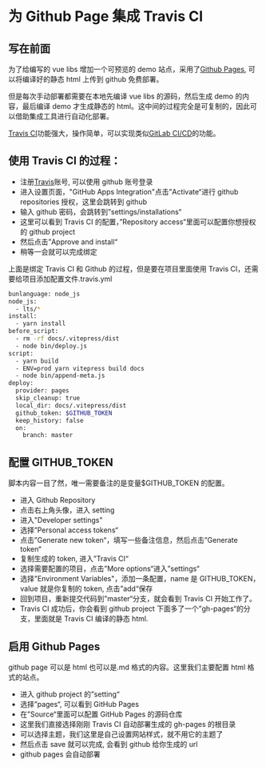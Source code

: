 # 为 Github Page 集成 Travis CI

## 写在前面

为了给编写的 vue libs 增加一个可预览的 demo 站点，采用了[Github Pages](https://pages.github.com/), 可以将编译好的静态 html 上传到 github 免费部署。

但是每次手动部署都需要在本地先编译 vue libs 的源码，然后生成 demo 的内容，最后编译 demo 才生成静态的 html。这中间的过程完全是可复制的，因此可以借助集成工具进行自动化部署。

[Travis CI](https://app.travis-ci.com/)功能强大，操作简单，可以实现类似[GitLab CI/CD](https://docs.gitlab.com/ee/ci/)的功能。

## 使用 Travis CI 的过程：

- 注册[Travis](https://app.travis-ci.com/)账号, 可以使用 github 账号登录
- 进入设置页面，"GitHub Apps Integration"点击”Activate“进行 github repositories 授权，这里会跳转到 github
- 输入 github 密码，会跳转到”settings/installations“
- 这里可以看到 Travis CI 的配置，”Repository access“里面可以配置你想授权的 github project
- 然后点击”Approve and install“
- 稍等一会就可以完成绑定

上面是绑定 Travis CI 和 Github 的过程，但是要在项目里面使用 Travis CI，还需要给项目添加配置文件.travis.yml

```bash
bunlanguage: node_js
node_js:
  - lts/*
install:
  - yarn install
before_script:
  - rm -rf docs/.vitepress/dist
  - node bin/deploy.js
script:
  - yarn build
  - ENV=prod yarn vitepress build docs
  - node bin/append-meta.js
deploy:
  provider: pages
  skip_cleanup: true
  local_dir: docs/.vitepress/dist
  github_token: $GITHUB_TOKEN
  keep_history: false
  on:
    branch: master
```

## 配置 GITHUB_TOKEN

脚本内容一目了然，唯一需要备注的是变量$GITHUB_TOKEN 的配置。

- 进入 Github Repository
- 点击右上角头像，进入 setting
- 进入"Developer settings"
- 选择”Personal access tokens“
- 点击”Generate new token“，填写一些备注信息，然后点击”Generate token“
- 复制生成的 token, 进入”Travis CI“
- 选择需要配置的项目，点击”More options“进入”settings“
- 选择"Environment Variables"，添加一条配置，name 是 GITHUB_TOKEN，value 就是你复制的 token, 点击”add“保存
- 回到项目，重新提交代码到”master“分支，就会看到 Travis CI 开始工作了。
- Travis CI 成功后，你会看到 github project 下面多了一个”gh-pages“的分支，里面就是 Travis CI 编译的静态 html.

## 启用 Github Pages

github page 可以是 html 也可以是.md 格式的内容。这里我们主要配置 html 格式的站点。

- 进入 github project 的”setting“
- 选择”pages“, 可以看到 GitHub Pages
- 在”Source“里面可以配置 GitHub Pages 的源码仓库
- 这里我们直接选择刚刚 Travis CI 自动部署生成的 gh-pages 的根目录
- 可以选择主题，我们这里是自己设置网站样式，就不用它的主题了
- 然后点击 save 就可以完成, 会看到 github 给你生成的 url
- github pages 会自动部署
